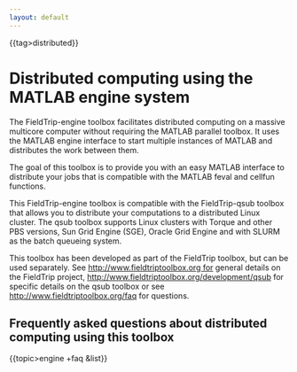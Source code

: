 ```yaml
---
layout: default
---
```


{{tag>distributed}}

# Distributed computing using the MATLAB engine system

The FieldTrip-engine toolbox facilitates distributed computing
on a massive multicore computer without requiring the MATLAB parallel toolbox.
It uses the MATLAB engine interface to start multiple instances of MATLAB and
distributes the work between them.

The goal of this toolbox is to provide you with an easy MATLAB interface to
distribute your jobs that is compatible with the MATLAB feval and cellfun
functions. 

This FieldTrip-engine toolbox is compatible with the FieldTrip-qsub toolbox
that allows you to distribute your computations to a distributed Linux cluster.
The qsub toolbox supports Linux clusters with Torque and other PBS versions,
Sun Grid Engine (SGE), Oracle Grid Engine and with SLURM as the batch queueing
system.

This toolbox has been developed as part of the FieldTrip toolbox, but can be
used separately. See http://www.fieldtriptoolbox.org for general details on the
FieldTrip project, http://www.fieldtriptoolbox.org/development/qsub for specific
details on the qsub toolbox or see http://www.fieldtriptoolbox.org/faq for questions.
## Frequently asked questions about distributed computing using this toolbox

{{topic>engine +faq &list}}

